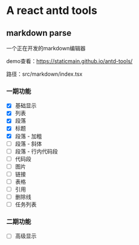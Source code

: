 # A react antd tools

## markdown parse

一个正在开发的markdown编辑器

demo查看：https://staticmain.github.io/antd-tools/

路径：src/markdown/index.tsx

### 一期功能

- [x] 基础显示
- [x] 列表
- [x] 段落
- [x] 标题
- [x] 段落 - 加粗
- [ ] 段落 - 斜体
- [ ] 段落 - 行内代码段
- [ ] 代码段
- [ ] 图片
- [ ] 链接
- [ ] 表格
- [ ] 引用
- [ ] 删除线
- [ ] 任务列表

### 二期功能

- [ ] 高级显示